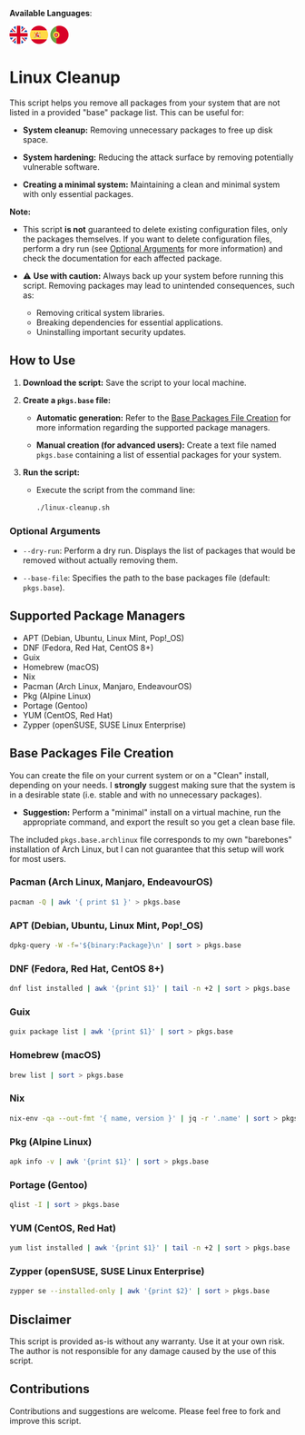 **Available Languages**:

[![English](https://raw.githubusercontent.com/arjfabian/arjfabian/main/assets/icons/flags/gb.png)](README.md)
[![Español](https://raw.githubusercontent.com/arjfabian/arjfabian/main/assets/icons/flags/es.png)](README_es.md)
[![Português](https://raw.githubusercontent.com/arjfabian/arjfabian/main/assets/icons/flags/pt.png)](README_pt.md)

# Linux Cleanup

This script helps you remove all packages from your system that are not listed in a provided "base" package list. This can be useful for:

* **System cleanup:** Removing unnecessary packages to free up disk space.

* **System hardening:** Reducing the attack surface by removing potentially vulnerable software.

* **Creating a minimal system:** Maintaining a clean and minimal system with only essential packages.

**Note:**

* This script **is not** guaranteed to delete existing configuration files, only the packages themselves. If you want to delete configuration files, perform a dry run (see [Optional Arguments](#optional-arguments) for more information) and check the documentation for each affected package.

* ⚠️ **Use with caution:** Always back up your system before running this script. Removing packages may lead to unintended consequences, such as:

  * Removing critical system libraries.
  * Breaking dependencies for essential applications.
  * Uninstalling important security updates.

## How to Use

1. **Download the script:** Save the script to your local machine.

2. **Create a `pkgs.base` file:**

    - **Automatic generation:** Refer to the [Base Packages File Creation](#base-packages-file-creation) for more information regarding the supported package managers.

    - **Manual creation (for advanced users):** Create a text file named `pkgs.base` containing a list of essential packages for your system.

3. **Run the script:**

    - Execute the script from the command line:

       ```bash
       ./linux-cleanup.sh
       ```

### Optional Arguments

* `--dry-run`: Perform a dry run. Displays the list of packages that would be removed without actually removing them.

* `--base-file`: Specifies the path to the base packages file (default: `pkgs.base`).

## Supported Package Managers

* APT (Debian, Ubuntu, Linux Mint, Pop!_OS)
* DNF (Fedora, Red Hat, CentOS 8+)
* Guix
* Homebrew (macOS)
* Nix
* Pacman (Arch Linux, Manjaro, EndeavourOS)
* Pkg (Alpine Linux)
* Portage (Gentoo)
* YUM (CentOS, Red Hat)
* Zypper (openSUSE, SUSE Linux Enterprise)

## Base Packages File Creation

You can create the file on your current system or on a "Clean" install, depending on your needs. I **strongly** suggest making sure that the system is in a desirable state (i.e. stable and with no unnecessary packages).

* **Suggestion:** Perform a "minimal" install on a virtual machine, run the appropriate command, and export the result so you get a clean base file.

The included `pkgs.base.archlinux` file corresponds to my own "barebones" installation of Arch Linux, but I can not guarantee that this setup will work for most users.

### Pacman (Arch Linux, Manjaro, EndeavourOS)

```bash
pacman -Q | awk '{ print $1 }' > pkgs.base
```

### APT (Debian, Ubuntu, Linux Mint, Pop!_OS)

```bash
dpkg-query -W -f='${binary:Package}\n' | sort > pkgs.base
```

### DNF (Fedora, Red Hat, CentOS 8+)

```bash
dnf list installed | awk '{print $1}' | tail -n +2 | sort > pkgs.base
```

### Guix

```bash
guix package list | awk '{print $1}' | sort > pkgs.base
```

### Homebrew (macOS)

```bash
brew list | sort > pkgs.base
```

### Nix

```bash
nix-env -qa --out-fmt '{ name, version }' | jq -r '.name' | sort > pkgs.base
```

### Pkg (Alpine Linux)

```bash
apk info -v | awk '{print $1}' | sort > pkgs.base
```

### Portage (Gentoo)

```bash
qlist -I | sort > pkgs.base
```

### YUM (CentOS, Red Hat)

```bash
yum list installed | awk '{print $1}' | tail -n +2 | sort > pkgs.base
```

### Zypper (openSUSE, SUSE Linux Enterprise)

```bash
zypper se --installed-only | awk '{print $2}' | sort > pkgs.base
```

## Disclaimer

This script is provided as-is without any warranty. Use it at your own risk. The author is not responsible for any damage caused by the use of this script.

## Contributions

Contributions and suggestions are welcome. Please feel free to fork and improve this script.
